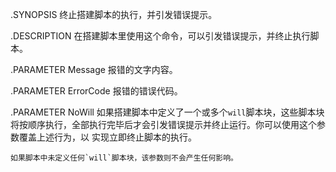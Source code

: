 .SYNOPSIS
    终止搭建脚本的执行，并引发错误提示。

.DESCRIPTION
    在搭建脚本里使用这个命令，可以引发错误提示，并终止执行脚本。

.PARAMETER Message
    报错的文字内容。

.PARAMETER ErrorCode
    报错的错误代码。

.PARAMETER NoWill
    如果搭建脚本中定义了一个或多个`will`脚本块，这些脚本块将按顺序执行，全部执行完毕后才会引发错误提示并终止运行。你可以使用这个参数覆盖上述行为，以
    实现立即终止脚本的执行。

    如果脚本中未定义任何`will`脚本块，该参数则不会产生任何影响。
